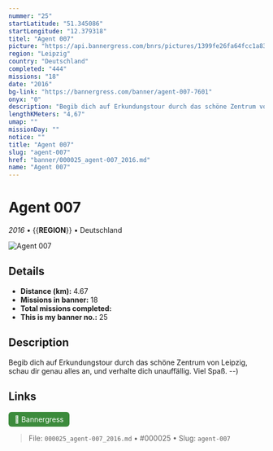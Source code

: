 ```yaml
---
nummer: "25"
startLatitude: "51.345086"
startLongitude: "12.379318"
titel: "Agent 007"
picture: "https://api.bannergress.com/bnrs/pictures/1399fe26fa64fcc1a83745f2ba21b35e"
region: "Leipzig"
country: "Deutschland"
completed: "444"
missions: "18"
date: "2016"
bg-link: "https://bannergress.com/banner/agent-007-7601"
onyx: "0"
description: "Begib dich auf Erkundungstour durch das schöne Zentrum von Leipzig, schau dir genau alles an, und verhalte dich unauffällig. Viel Spaß. --)"
lengthKMeters: "4,67"
umap: ""
missionDay: ""
notice: ""
title: "Agent 007"
slug: "agent-007"
href: "banner/000025_agent-007_2016.md"
name: "Agent 007"
---
```

# Agent 007

*2016* • {{__REGION__}} • Deutschland

![Agent 007](https://api.bannergress.com/bnrs/pictures/1399fe26fa64fcc1a83745f2ba21b35e)



## Details
- **Distance (km):** 4.67
- **Missions in banner:** 18
- **Total missions completed:** 
- **This is my banner no.:** 25



## Description
Begib dich auf Erkundungstour durch das schöne Zentrum von Leipzig, schau dir genau alles an, und verhalte dich unauffällig. Viel Spaß. --)



## Links
<a href="https://bannergress.com/banner/agent-007-7601" target="_blank" style="display:inline-block;margin-right:8px;padding:6px 12px;background:#3c8b3c;color:#fff;text-decoration:none;border-radius:6px;">🔗 Bannergress</a>



> File: `000025_agent-007_2016.md` • #000025 • Slug: `agent-007`

